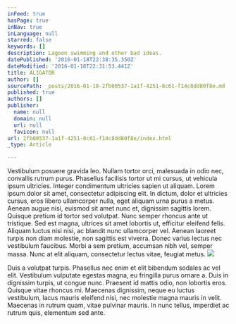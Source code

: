 ```yaml
---
inFeed: true
hasPage: true
inNav: true
inLanguage: null
starred: false
keywords: []
description: Lagoon swimming and other bad ideas.
datePublished: '2016-01-18T22:38:35.350Z'
dateModified: '2016-01-18T22:31:53.441Z'
title: ALIGATOR
author: []
sourcePath: _posts/2016-01-18-2fb00537-1a1f-4251-8c61-f14c8dd80f8e.md
published: true
authors: []
publisher:
  name: null
  domain: null
  url: null
  favicon: null
url: 2fb00537-1a1f-4251-8c61-f14c8dd80f8e/index.html
_type: Article

---
```

Vestibulum posuere gravida leo. Nullam tortor orci, malesuada in odio nec, convallis rutrum purus. Phasellus facilisis tortor ut mi cursus, ut vehicula ipsum ultricies. Integer condimentum ultricies sapien ut aliquam. Lorem ipsum dolor sit amet, consectetur adipiscing elit. In dictum, dolor et ultricies cursus, eros libero ullamcorper nulla, eget aliquam urna purus a metus. Aenean augue nisi, euismod sit amet nunc et, dignissim sagittis lorem. Quisque pretium id tortor sed volutpat. Nunc semper rhoncus ante ut tristique. Sed est magna, ultrices sit amet lobortis ut, efficitur eleifend felis. Aliquam luctus nisi nisi, ac blandit nunc ullamcorper vel. Aenean laoreet turpis non diam molestie, non sagittis est viverra. Donec varius lectus nec vestibulum faucibus. Morbi a sem pretium, accumsan nibh vel, semper massa. Nunc at elit aliquam, consectetur lectus vitae, feugiat metus.
![](https://the-grid-user-content.s3-us-west-2.amazonaws.com/1d1bb02d-9b3f-4ebd-a40f-c99500be5065.jpg)

Duis a volutpat turpis. Phasellus nec enim et elit bibendum sodales ac vel elit. Vestibulum vulputate egestas magna, eu fringilla purus ornare a. Duis in dignissim turpis, ut congue nunc. Praesent id mattis odio, non lobortis eros. Quisque vitae rhoncus mi. Maecenas dignissim, neque eu luctus vestibulum, lacus mauris eleifend nisi, nec molestie magna mauris in velit. Maecenas in rutrum quam, vitae pulvinar mauris. In nunc tellus, imperdiet ac rutrum quis, elementum sed ante.